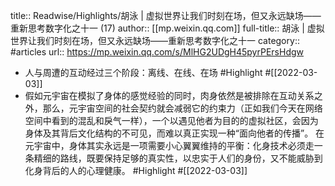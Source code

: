 title:: Readwise/Highlights/胡泳 | 虚拟世界让我们时刻在场，但又永远缺场——重新思考数字化之十一 (17)
author:: [[mp.weixin.qq.com]]
full-title:: 胡泳 | 虚拟世界让我们时刻在场，但又永远缺场——重新思考数字化之十一
category:: #articles
url:: https://mp.weixin.qq.com/s/MlHG2UDgH45pyrPErsHdgw

- 人与周遭的互动经过三个阶段：离线、在线、在场 #Highlight #[[2022-03-03]]
- 假如元宇宙在模拟了身体的感觉经验的同时，肉身依然是被排除在互动关系之外，那么，元宇宙空间的社会契约就会减弱它的约束力（正如我们今天在网络空间中看到的混乱和戾气一样），一个以遇见他者为目的的虚拟社区，会因为身体及其背后文化结构的不可见，而难以真正实现一种“面向他者的传播”。 在元宇宙中，身体其实永远是一项需要小心翼翼维持的平衡：化身技术必须走一条精细的路线，既要保持足够的真实性，以忠实于人们的身份，又不能威胁到化身背后的人的心理健康。 #Highlight #[[2022-03-03]]
